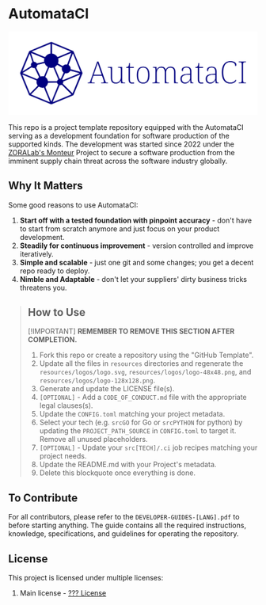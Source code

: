 # AutomataCI
[![AutomataCI](resources/icons/icon-1200x400.svg)](#)

This repo is a project template repository equipped with the AutomataCI serving
as a development foundation for software production of the supported kinds. The
development was started since 2022 under the
[ZORALab's Monteur](https://github.com/zoralab/monteur) Project to secure a
software production from the imminent supply chain threat across the software
industry globally.




## Why It Matters
Some good reasons to use AutomataCI:

1. **Start off with a tested foundation with pinpoint accuracy** - don't have to
   start from scratch anymore and just focus on your product development.
2. **Steadily for continuous improvement** - version controlled and improve
   iteratively.
3. **Simple and scalable** - just one git and some changes; you get a decent
   repo ready to deploy.
4. **Nimble and Adaptable** - don't let your suppliers' dirty business tricks
   threatens you.




> ## How to Use
>
> [!IMPORTANT]
> **REMEMBER TO REMOVE THIS SECTION AFTER COMPLETION.**
>
> 1. Fork this repo or create a repository using the "GitHub Template".
> 2. Update all the files in `resources` directories and regenerate the
>    `resources/logos/logo.svg`, `resources/logos/logo-48x48.png`, and
>    `resources/logos/logo-128x128.png`.
> 3. Generate and update the LICENSE file(s).
> 4. `[OPTIONAL]` - Add a `CODE_OF_CONDUCT.md` file with the appropriate legal
>    clauses(s).
> 5. Update the `CONFIG.toml` matching your project metadata.
> 6. Select your tech (e.g. `srcGO` for Go or `srcPYTHON` for python) by
>    updating the `PROJECT_PATH_SOURCE` in `CONFIG.toml` to target it. Remove
>    all unused placeholders.
> 7. `[OPTIONAL]` - Update your `src[TECH]/.ci` job recipes matching your
>    project needs.
> 8. Update the README.md with your Project's metadata.
> 9. Delete this blockquote once everything is done.




## To Contribute
For all contributors, please refer to the `DEVELOPER-GUIDES-[LANG].pdf` to
before starting anything. The guide contains all the required instructions,
knowledge, specifications, and guidelines for operating the repository.




## License
This project is licensed under multiple licenses:

1. Main license - [??? License](LICENSE)
